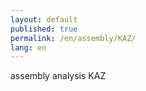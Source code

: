 ```yaml
---
layout: default
published: true
permalink: /en/assembly/KAZ/
lang: en
---
```


assembly analysis KAZ
